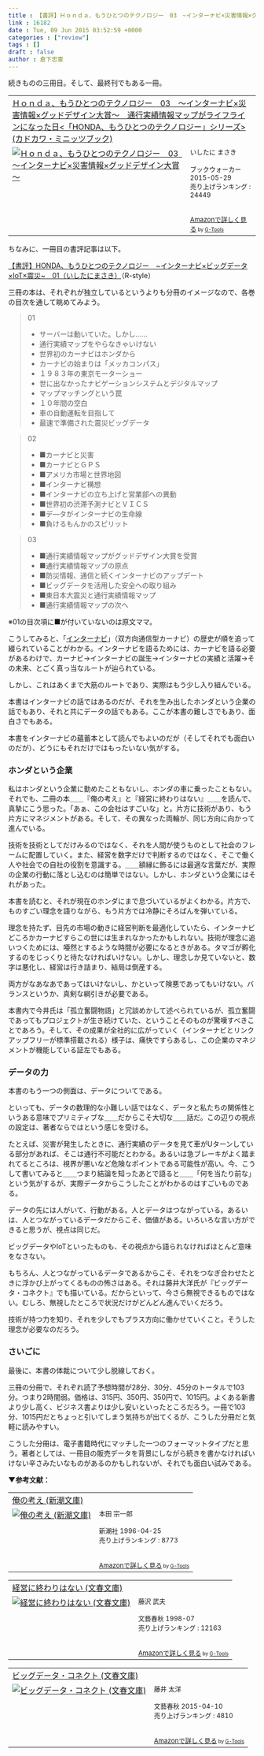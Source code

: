 ```yaml
---
title : 【書評】Ｈｏｎｄａ、もうひとつのテクノロジー　03　~インターナビ×災害情報×グッドデザイン大賞~（いしたにまさき）
link : 16182
date : Tue, 09 Jun 2015 03:52:59 +0000
categories : ["review"]
tags : []
draft : false
author : 倉下忠憲
---
```


続きものの三冊目。そして、最終刊でもある一冊。

<table  border="0" cellpadding="5"><tr><td colspan="2"><a href="http://www.amazon.co.jp/%EF%BC%A8%EF%BD%8F%EF%BD%8E%EF%BD%84%EF%BD%81%E3%80%81%E3%82%82%E3%81%86%E3%81%B2%E3%81%A8%E3%81%A4%E3%81%AE%E3%83%86%E3%82%AF%E3%83%8E%E3%83%AD%E3%82%B8%E3%83%BC-03-%EF%BD%9E%E3%82%A4%E3%83%B3%E3%82%BF%E3%83%BC%E3%83%8A%E3%83%93%C3%97%E7%81%BD%E5%AE%B3%E6%83%85%E5%A0%B1%C3%97%E3%82%B0%E3%83%83%E3%83%89%E3%83%87%E3%82%B6%E3%82%A4%E3%83%B3%E5%A4%A7%E8%B3%9E%EF%BD%9E-%E9%80%9A%E8%A1%8C%E5%AE%9F%E7%B8%BE%E6%83%85%E5%A0%B1%E3%83%9E%E3%83%83%E3%83%97%E3%81%8C%E3%83%A9%E3%82%A4%E3%83%95%E3%83%A9%E3%82%A4%E3%83%B3%E3%81%AB%E3%81%AA%E3%81%A3%E3%81%9F%E6%97%A5-%E3%80%8CHONDA%E3%80%81%E3%82%82%E3%81%86%E3%81%B2%E3%81%A8%E3%81%A4%E3%81%AE%E3%83%86%E3%82%AF%E3%83%8E%E3%83%AD%E3%82%B8%E3%83%BC%E3%80%8D%E3%82%B7%E3%83%AA%E3%83%BC%E3%82%BA-%E3%82%AB%E3%83%89%E3%82%AB%E3%83%AF%E3%83%BB%E3%83%9F%E3%83%8B%E3%83%83%E3%83%84%E3%83%96%E3%83%83%E3%82%AF-%E3%81%84%E3%81%97%E3%81%9F%E3%81%AB-%E3%81%BE%E3%81%95%E3%81%8D-ebook/dp/B00YDS9WMC%3FSubscriptionId%3D15SMZCTB9V8NGR2TW082%26tag%3Drashita1000-22%26linkCode%3Dxm2%26camp%3D2025%26creative%3D165953%26creativeASIN%3DB00YDS9WMC" target="_blank">Ｈｏｎｄａ、もうひとつのテクノロジー　03　～インターナビ×災害情報×グッドデザイン大賞～　通行実績情報マップがライフラインになった日<「HONDA、もうひとつのテクノロジー」シリーズ> (カドカワ・ミニッツブック)</a><img src="http://www.assoc-amazon.jp/e/ir?t=rashita1000-22&l=ur2&o=9" width="1" height="1" style="border: none;" alt="" /></td></tr><tr><td valign="top"><a href="http://www.amazon.co.jp/%EF%BC%A8%EF%BD%8F%EF%BD%8E%EF%BD%84%EF%BD%81%E3%80%81%E3%82%82%E3%81%86%E3%81%B2%E3%81%A8%E3%81%A4%E3%81%AE%E3%83%86%E3%82%AF%E3%83%8E%E3%83%AD%E3%82%B8%E3%83%BC-03-%EF%BD%9E%E3%82%A4%E3%83%B3%E3%82%BF%E3%83%BC%E3%83%8A%E3%83%93%C3%97%E7%81%BD%E5%AE%B3%E6%83%85%E5%A0%B1%C3%97%E3%82%B0%E3%83%83%E3%83%89%E3%83%87%E3%82%B6%E3%82%A4%E3%83%B3%E5%A4%A7%E8%B3%9E%EF%BD%9E-%E9%80%9A%E8%A1%8C%E5%AE%9F%E7%B8%BE%E6%83%85%E5%A0%B1%E3%83%9E%E3%83%83%E3%83%97%E3%81%8C%E3%83%A9%E3%82%A4%E3%83%95%E3%83%A9%E3%82%A4%E3%83%B3%E3%81%AB%E3%81%AA%E3%81%A3%E3%81%9F%E6%97%A5-%E3%80%8CHONDA%E3%80%81%E3%82%82%E3%81%86%E3%81%B2%E3%81%A8%E3%81%A4%E3%81%AE%E3%83%86%E3%82%AF%E3%83%8E%E3%83%AD%E3%82%B8%E3%83%BC%E3%80%8D%E3%82%B7%E3%83%AA%E3%83%BC%E3%82%BA-%E3%82%AB%E3%83%89%E3%82%AB%E3%83%AF%E3%83%BB%E3%83%9F%E3%83%8B%E3%83%83%E3%83%84%E3%83%96%E3%83%83%E3%82%AF-%E3%81%84%E3%81%97%E3%81%9F%E3%81%AB-%E3%81%BE%E3%81%95%E3%81%8D-ebook/dp/B00YDS9WMC%3FSubscriptionId%3D15SMZCTB9V8NGR2TW082%26tag%3Drashita1000-22%26linkCode%3Dxm2%26camp%3D2025%26creative%3D165953%26creativeASIN%3DB00YDS9WMC" target="_blank"><img src="http://ecx.images-amazon.com/images/I/51U5e5p5MLL._SL160_.jpg" border="0" alt="Ｈｏｎｄａ、もうひとつのテクノロジー　03　～インターナビ×災害情報×グッドデザイン大賞～" /></a></td><td valign="top"><font size="-1">いしたに まさき <br /><br />ブックウォーカー  2015-05-29<br />売り上げランキング : 24449<br /><br /><br /><a href="http://www.amazon.co.jp/%EF%BC%A8%EF%BD%8F%EF%BD%8E%EF%BD%84%EF%BD%81%E3%80%81%E3%82%82%E3%81%86%E3%81%B2%E3%81%A8%E3%81%A4%E3%81%AE%E3%83%86%E3%82%AF%E3%83%8E%E3%83%AD%E3%82%B8%E3%83%BC-03-%EF%BD%9E%E3%82%A4%E3%83%B3%E3%82%BF%E3%83%BC%E3%83%8A%E3%83%93%C3%97%E7%81%BD%E5%AE%B3%E6%83%85%E5%A0%B1%C3%97%E3%82%B0%E3%83%83%E3%83%89%E3%83%87%E3%82%B6%E3%82%A4%E3%83%B3%E5%A4%A7%E8%B3%9E%EF%BD%9E-%E9%80%9A%E8%A1%8C%E5%AE%9F%E7%B8%BE%E6%83%85%E5%A0%B1%E3%83%9E%E3%83%83%E3%83%97%E3%81%8C%E3%83%A9%E3%82%A4%E3%83%95%E3%83%A9%E3%82%A4%E3%83%B3%E3%81%AB%E3%81%AA%E3%81%A3%E3%81%9F%E6%97%A5-%E3%80%8CHONDA%E3%80%81%E3%82%82%E3%81%86%E3%81%B2%E3%81%A8%E3%81%A4%E3%81%AE%E3%83%86%E3%82%AF%E3%83%8E%E3%83%AD%E3%82%B8%E3%83%BC%E3%80%8D%E3%82%B7%E3%83%AA%E3%83%BC%E3%82%BA-%E3%82%AB%E3%83%89%E3%82%AB%E3%83%AF%E3%83%BB%E3%83%9F%E3%83%8B%E3%83%83%E3%83%84%E3%83%96%E3%83%83%E3%82%AF-%E3%81%84%E3%81%97%E3%81%9F%E3%81%AB-%E3%81%BE%E3%81%95%E3%81%8D-ebook/dp/B00YDS9WMC%3FSubscriptionId%3D15SMZCTB9V8NGR2TW082%26tag%3Drashita1000-22%26linkCode%3Dxm2%26camp%3D2025%26creative%3D165953%26creativeASIN%3DB00YDS9WMC" target="_blank">Amazonで詳しく見る</a></font><font size="-2"> by <a href="http://www.goodpic.com/mt/aws/index.html" >G-Tools</a></font></td></tr></table>

ちなみに、一冊目の書評記事は以下。

<a href="https://rashita.net/blog/?p=15631" target="_blank">【書評】HONDA、もうひとつのテクノロジー　~インターナビ×ビッグデータ×IoT×震災~　01（いしたにまさき）</a>（R-style）

三冊の本は、それぞれが独立しているというよりも分冊のイメージなので、各巻の目次を通して眺めてみよう。

<blockquote>
01
<ul>
<li>サーバーは動いていた。しかし……</li>
<li>通行実績マップをやらなきゃいけない</li>
<li>世界初のカーナビはホンダから</li>
<li>カーナビの始まりは「メッカコンパス」</li>
<li>１９８３年の東京モーターショー</li>
<li>世に出なかったナビゲーションシステムとデジタルマップ</li>
<li>マップマッチングという罠</li>
<li>１０年間の空白　</li>
<li>車の自動運転を目指して</li>
<li>最速で準備された震災ビッグデータ</li>
</ul>
</blockquote>
<blockquote>
02
<ul>
<li>■カーナビと災害　</li>
<li>■カーナビとＧＰＳ</li>
<li>■アメリカ市場と世界地図　</li>
<li>■インターナビ構想　</li>
<li>■インターナビの立ち上げと営業部への異動　</li>
<li>■世界初の渋滞予測ナビとＶＩＣＳ</li>
<li>■デ―タがインターナビの生命線</li>
<li>■負けるもんかのスピリット</li>
</ul>
</blockquote><blockquote>
03
<ul>
<li>■通行実績情報マップがグッドデザイン大賞を受賞</li>
<li>■通行実績情報マップの原点</li>
<li>■防災情報、通信と続くインターナビのアップデート</li>
<li>■ビッグデータを活用した安全への取り組み</li>
<li>■東日本大震災と通行実績情報マップ</li>
<li>■通行実績情報マップの次へ</li>
</ul>
</blockquote>

※01の目次項に■が付いていないのは原文ママ。

こうしてみると、「<a href="http://www.honda.co.jp/internavi/">インターナビ</a>」（双方向通信型カーナビ）の歴史が順を追って綴られていることがわかる。インターナビを語るためには、カーナビを語る必要があるわけで、カーナビ→インターナビの誕生→インターナビの実績と活躍→その未来、とごく真っ当なルートが辿られている。

しかし、これはあくまで大筋のルートであり、実際はもう少し入り組んでいる。

本書はインターナビの話ではあるのだが、それを生み出したホンダという企業の話でもあり、それと共にデータの話でもある。ここが本書の難しさでもあり、面白さでもある。

本書をインターナビの蘊蓄本として読んでもよいのだが（そしてそれでも面白いのだが）、どうにもそれだけではもったいない気がする。

<H3>ホンダという企業</H3>

私はホンダという企業に勤めたこともないし、ホンダの車に乗ったこともない。それでも、二冊の本＿＿『俺の考え』と『経営に終わりはない』＿＿を読んで、真摯にこう思った。「あぁ、この会社はすごいな」と。片方に技術があり、もう片方にマネジメントがある。そして、その異なった両輪が、同じ方向に向かって進んでいる。

技術を技術としてだけみるのではなく、それを人間が使うものとして社会のフレームに配置していく。また、経営を数字だけで判断するのではなく、そこで働く人や社会での自社の役割を意識する。＿＿額縁に飾るには最適な言葉だが、実際の企業の行動に落とし込むのは簡単ではない。しかし、ホンダという企業にはそれがあった。

本書を読むと、それが現在のホンダにまで息づいているがよくわかる。片方で、ものすごい理念を語りながら、もう片方では冷静にそろばんを弾いている。

理念を持たず、目先の市場の動きに経営判断を最適化していたら、インターナビどころかカーナビすらこの世には生まれなかったかもしれない。技術が理念に追いつくためには、唖然とするような時間が必要になるときがある。タマゴが孵化するのをじっくりと待たなければいけない。しかし、理念しか見ていないと、数字は悪化し、経営は行き詰まり、結局は倒産する。

両方がなあなあであってはいけないし、かといって険悪であってもいけない。バランスというか、真剣な綱引きが必要である。

本書内で今井氏は「孤立奮闘物語」と冗談めかして述べられているが、孤立奮闘であってもプロジェクトが生き続けていた、ということそのものが驚嘆すべきことであろう。そして、その成果が全社的に広がっていく（インターナビとリンクアップフリーが標準搭載される）様子は、痛快ですらあるし、この企業のマネジメントが機能している証左でもある。

<H3>データの力</H3>

本書のもう一つの側面は、データについてである。

といっても、データの数理的な小難しい話ではなく、データと私たちの関係性というある意味でプリミティブな＿＿だからこそ大切な＿＿話だ。この辺りの視点の設定は、著者ならではという感じを受ける。

たとえば、災害が発生したときに、通行実績のデータを見て車がUターンしている部分があれば、そこは通行不可能だとわかる。あるいは急ブレーキがよく踏まれてるところは、視界が悪いなど危険なポイントである可能性が高い。今、こうして書いてみると＿＿つまり結論を知ったあとで語ると＿＿「何を当たり前な」という気がするが、実際データからこうしたことがわかるのはすごいものである。

データの先には人がいて、行動がある。人とデータはつながっている。あるいは、人とつながっているデータだからこそ、価値がある。いろいろな言い方ができると思うが、視点は同じだ。

ビッグデータやIoTといったものも、その視点から語られなければほとんど意味をなさない。

もちろん、人とつながっているデータであるからこそ、それをつなぎ合わせたときに浮かび上がってくるものの怖さはある。それは藤井大洋氏が『ビッグデータ・コネクト』でも描いている。だからといって、今さら無視できるものではない。むしろ、無視したところで状況だけがどんどん進んでいくだろう。

技術が持つ力を知り、それを少しでもプラス方向に働かせていくこと。そうした理念が必要なのだろう。

<H3>さいごに</H3>

最後に、本書の体裁について少し脱線しておく。

三冊の分冊で、それぞれ読了予想時間が28分、30分、45分のトータルで103分。つまり2時間弱。価格は、315円、350円、350円で、1015円。よくある新書より少し高く、ビジネス書よりは少し安いといったところだろう。一冊で103分、1015円だとちょっと引いてしまう気持ちが出てくるが、こうした分冊だと気軽に読みやすい。

こうした分冊は、電子書籍時代にマッチした一つのフォーマットタイプだと思う。著者としては、一冊目の販売データを背景にしながら続きを書かなければいけない辛さみたいなものがあるのかもしれないが、それでも面白い試みである。

<strong>▼参考文献：</strong>

<table  border="0" cellpadding="5"><tr><td colspan="2"><a href="http://www.amazon.co.jp/%E4%BF%BA%E3%81%AE%E8%80%83%E3%81%88-%E6%96%B0%E6%BD%AE%E6%96%87%E5%BA%AB-%E6%9C%AC%E7%94%B0-%E5%AE%97%E4%B8%80%E9%83%8E/dp/4101461112%3FSubscriptionId%3D15SMZCTB9V8NGR2TW082%26tag%3Drashita1000-22%26linkCode%3Dxm2%26camp%3D2025%26creative%3D165953%26creativeASIN%3D4101461112" target="_blank">俺の考え (新潮文庫)</a><img src="http://www.assoc-amazon.jp/e/ir?t=rashita1000-22&l=ur2&o=9" width="1" height="1" style="border: none;" alt="" /></td></tr><tr><td valign="top"><a href="http://www.amazon.co.jp/%E4%BF%BA%E3%81%AE%E8%80%83%E3%81%88-%E6%96%B0%E6%BD%AE%E6%96%87%E5%BA%AB-%E6%9C%AC%E7%94%B0-%E5%AE%97%E4%B8%80%E9%83%8E/dp/4101461112%3FSubscriptionId%3D15SMZCTB9V8NGR2TW082%26tag%3Drashita1000-22%26linkCode%3Dxm2%26camp%3D2025%26creative%3D165953%26creativeASIN%3D4101461112" target="_blank"><img src="http://ecx.images-amazon.com/images/I/512M13G2DPL._SL160_.jpg" border="0" alt="俺の考え (新潮文庫)" /></a></td><td valign="top"><font size="-1">本田 宗一郎 <br /><br />新潮社  1996-04-25<br />売り上げランキング : 8773<br /><br /><br /><a href="http://www.amazon.co.jp/%E4%BF%BA%E3%81%AE%E8%80%83%E3%81%88-%E6%96%B0%E6%BD%AE%E6%96%87%E5%BA%AB-%E6%9C%AC%E7%94%B0-%E5%AE%97%E4%B8%80%E9%83%8E/dp/4101461112%3FSubscriptionId%3D15SMZCTB9V8NGR2TW082%26tag%3Drashita1000-22%26linkCode%3Dxm2%26camp%3D2025%26creative%3D165953%26creativeASIN%3D4101461112" target="_blank">Amazonで詳しく見る</a></font><font size="-2"> by <a href="http://www.goodpic.com/mt/aws/index.html" >G-Tools</a></font></td></tr></table>

<table  border="0" cellpadding="5"><tr><td colspan="2"><a href="http://www.amazon.co.jp/%E7%B5%8C%E5%96%B6%E3%81%AB%E7%B5%82%E3%82%8F%E3%82%8A%E3%81%AF%E3%81%AA%E3%81%84-%E6%96%87%E6%98%A5%E6%96%87%E5%BA%AB-%E8%97%A4%E6%B2%A2-%E6%AD%A6%E5%A4%AB/dp/4167130025%3FSubscriptionId%3D15SMZCTB9V8NGR2TW082%26tag%3Drashita1000-22%26linkCode%3Dxm2%26camp%3D2025%26creative%3D165953%26creativeASIN%3D4167130025" target="_blank">経営に終わりはない (文春文庫)</a><img src="http://www.assoc-amazon.jp/e/ir?t=rashita1000-22&l=ur2&o=9" width="1" height="1" style="border: none;" alt="" /></td></tr><tr><td valign="top"><a href="http://www.amazon.co.jp/%E7%B5%8C%E5%96%B6%E3%81%AB%E7%B5%82%E3%82%8F%E3%82%8A%E3%81%AF%E3%81%AA%E3%81%84-%E6%96%87%E6%98%A5%E6%96%87%E5%BA%AB-%E8%97%A4%E6%B2%A2-%E6%AD%A6%E5%A4%AB/dp/4167130025%3FSubscriptionId%3D15SMZCTB9V8NGR2TW082%26tag%3Drashita1000-22%26linkCode%3Dxm2%26camp%3D2025%26creative%3D165953%26creativeASIN%3D4167130025" target="_blank"><img src="http://ecx.images-amazon.com/images/I/5171BVAJJKL._SL160_.jpg" border="0" alt="経営に終わりはない (文春文庫)" /></a></td><td valign="top"><font size="-1">藤沢 武夫 <br /><br />文藝春秋  1998-07<br />売り上げランキング : 12163<br /><br /><br /><a href="http://www.amazon.co.jp/%E7%B5%8C%E5%96%B6%E3%81%AB%E7%B5%82%E3%82%8F%E3%82%8A%E3%81%AF%E3%81%AA%E3%81%84-%E6%96%87%E6%98%A5%E6%96%87%E5%BA%AB-%E8%97%A4%E6%B2%A2-%E6%AD%A6%E5%A4%AB/dp/4167130025%3FSubscriptionId%3D15SMZCTB9V8NGR2TW082%26tag%3Drashita1000-22%26linkCode%3Dxm2%26camp%3D2025%26creative%3D165953%26creativeASIN%3D4167130025" target="_blank">Amazonで詳しく見る</a></font><font size="-2"> by <a href="http://www.goodpic.com/mt/aws/index.html" >G-Tools</a></font></td></tr></table>

<table  border="0" cellpadding="5"><tr><td colspan="2"><a href="http://www.amazon.co.jp/%E3%83%93%E3%83%83%E3%82%B0%E3%83%87%E3%83%BC%E3%82%BF%E3%83%BB%E3%82%B3%E3%83%8D%E3%82%AF%E3%83%88-%E6%96%87%E6%98%A5%E6%96%87%E5%BA%AB-%E8%97%A4%E4%BA%95-%E5%A4%AA%E6%B4%8B/dp/4167903288%3FSubscriptionId%3D15SMZCTB9V8NGR2TW082%26tag%3Drashita1000-22%26linkCode%3Dxm2%26camp%3D2025%26creative%3D165953%26creativeASIN%3D4167903288" target="_blank">ビッグデータ・コネクト (文春文庫)</a><img src="http://www.assoc-amazon.jp/e/ir?t=rashita1000-22&l=ur2&o=9" width="1" height="1" style="border: none;" alt="" /></td></tr><tr><td valign="top"><a href="http://www.amazon.co.jp/%E3%83%93%E3%83%83%E3%82%B0%E3%83%87%E3%83%BC%E3%82%BF%E3%83%BB%E3%82%B3%E3%83%8D%E3%82%AF%E3%83%88-%E6%96%87%E6%98%A5%E6%96%87%E5%BA%AB-%E8%97%A4%E4%BA%95-%E5%A4%AA%E6%B4%8B/dp/4167903288%3FSubscriptionId%3D15SMZCTB9V8NGR2TW082%26tag%3Drashita1000-22%26linkCode%3Dxm2%26camp%3D2025%26creative%3D165953%26creativeASIN%3D4167903288" target="_blank"><img src="http://ecx.images-amazon.com/images/I/51FOgfjwjmL._SL160_.jpg" border="0" alt="ビッグデータ・コネクト (文春文庫)" /></a></td><td valign="top"><font size="-1">藤井 太洋 <br /><br />文藝春秋  2015-04-10<br />売り上げランキング : 4810<br /><br /><br /><a href="http://www.amazon.co.jp/%E3%83%93%E3%83%83%E3%82%B0%E3%83%87%E3%83%BC%E3%82%BF%E3%83%BB%E3%82%B3%E3%83%8D%E3%82%AF%E3%83%88-%E6%96%87%E6%98%A5%E6%96%87%E5%BA%AB-%E8%97%A4%E4%BA%95-%E5%A4%AA%E6%B4%8B/dp/4167903288%3FSubscriptionId%3D15SMZCTB9V8NGR2TW082%26tag%3Drashita1000-22%26linkCode%3Dxm2%26camp%3D2025%26creative%3D165953%26creativeASIN%3D4167903288" target="_blank">Amazonで詳しく見る</a></font><font size="-2"> by <a href="http://www.goodpic.com/mt/aws/index.html" >G-Tools</a></font></td></tr></table>

